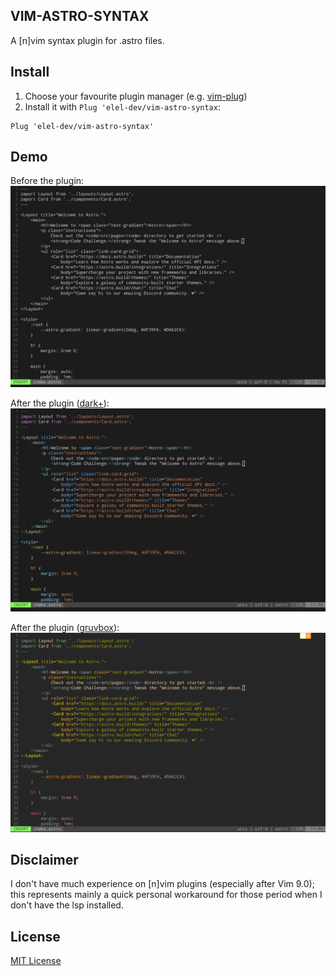 ## VIM-ASTRO-SYNTAX

A [n]vim syntax plugin for .astro files.

## Install

1. Choose your favourite plugin manager (e.g. [vim-plug](https://github.com/junegunn/vim-plug))
1. Install it with `Plug 'elel-dev/vim-astro-syntax`:

```vim
Plug 'elel-dev/vim-astro-syntax'
```

## Demo

Before the plugin:
![before vim-astro-syntax](./test/pictures/before-vim-astro-syntax.jpg)

After the plugin ([dark+](https://github.com/tomasiser/vim-code-dark)):
![after vim-astro-syntax](./test/pictures/after-dark+-vim-astro-syntax.jpg)

After the plugin ([gruvbox](https://github.com/morhetz/gruvbox)):
![after vim-astro-syntax](./test/pictures/after-gruv-vim-astro-syntax.jpg)

## Disclaimer

I don't have much experience on [n]vim plugins (especially after Vim 9.0); this represents mainly a quick personal workaround for those period when I don't have the lsp installed.

## License

[MIT License](LICENSE)
